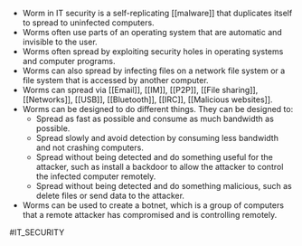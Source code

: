 * Worm in IT security is a self-replicating [[malware]] that duplicates itself to spread to uninfected computers.
* Worms often use parts of an operating system that are automatic and invisible to the user.
* Worms often spread by exploiting security holes in operating systems and computer programs.
* Worms can also spread by infecting files on a network file system or a file system that is accessed by another computer.
* Worms can spread via [[Email]], [[IM]], [[P2P]], [[File sharing]], [[Networks]], [[USB]], [[Bluetooth]], [[IRC]], [[Malicious websites]].
* Worms can be designed to do different things. They can be designed to:
	* Spread as fast as possible and consume as much bandwidth as possible.
	* Spread slowly and avoid detection by consuming less bandwidth and not crashing computers.
	* Spread without being detected and do something useful for the attacker, such as install a backdoor to allow the attacker to control the infected computer remotely.
	* Spread without being detected and do something malicious, such as delete files or send data to the attacker.
* Worms can be used to create a botnet, which is a group of computers that a remote attacker has compromised and is controlling remotely.

#IT_SECURITY 